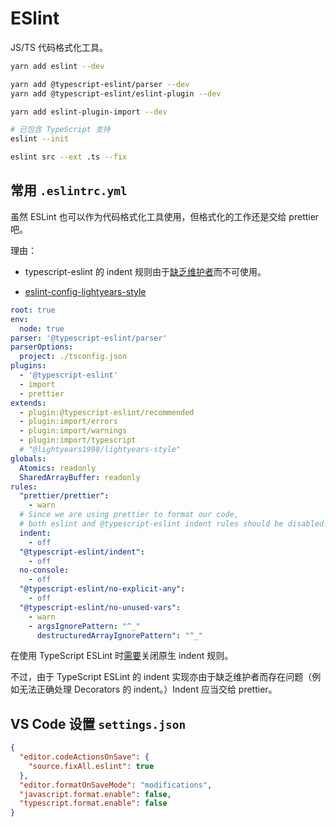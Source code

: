 # ESlint

JS/TS 代码格式化工具。

``` sh
yarn add eslint --dev

yarn add @typescript-eslint/parser --dev
yarn add @typescript-eslint/eslint-plugin --dev

yarn add eslint-plugin-import --dev
```

``` sh
# 已包含 TypeScript 支持
eslint --init
```

``` sh
eslint src --ext .ts --fix
```

## 常用 `.eslintrc.yml`

虽然 ESLint 也可以作为代码格式化工具使用，但格式化的工作还是交给 prettier 吧。

理由：

- typescript-eslint 的 indent 规则由于[缺乏维护者](https://github.com/typescript-eslint/typescript-eslint/issues/1824)而不可使用。

- [eslint-config-lightyears-style](https://github.com/lightyears1998/eslint-config-lightyears-style)

``` yml
root: true
env:
  node: true
parser: '@typescript-eslint/parser'
parserOptions:
  project: ./tsconfig.json
plugins:
  - '@typescript-eslint'
  - import
  - prettier
extends:
  - plugin:@typescript-eslint/recommended
  - plugin:import/errors
  - plugin:import/warnings
  - plugin:import/typescript
  # "@lightyears1998/lightyears-style"
globals:
  Atomics: readonly
  SharedArrayBuffer: readonly
rules:
  "prettier/prettier":
    - warn
  # Since we are using prettier to format our code,
  # both eslint and @typescript-eslint indent rules should be disabled.
  indent:
    - off
  "@typescript-eslint/indent":
    - off
  no-console:
    - off
  "@typescript-eslint/no-explicit-any":
    - off
  "@typescript-eslint/no-unused-vars":
    - warn
    - argsIgnorePattern: "^_"
      destructuredArrayIgnorePattern": "^_"
```

在使用 TypeScript ESLint 时[需要](https://github.com/typescript-eslint/typescript-eslint/issues/1824)关闭原生 indent 规则。

不过，由于 TypeScript ESLint 的 indent 实现亦由于缺乏维护者而存在问题（例如无法正确处理 Decorators 的 indent。）Indent 应当交给 prettier。

## VS Code 设置 `settings.json`

``` json
{
  "editor.codeActionsOnSave": {
    "source.fixAll.eslint": true
  },
  "editor.formatOnSaveMode": "modifications",
  "javascript.format.enable": false,
  "typescript.format.enable": false
}

```
